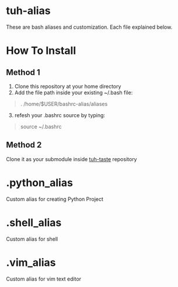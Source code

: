 # tuh-alias

These are bash aliases and customization. Each file explained below.

# How To Install
## Method 1
1. Clone this repository at your home directory
2. Add the file path inside your existing ~/.bash file:
> . /home/$USER/bashrc-alias/aliases
3. refesh your .bashrc source by typing:
> source ~/.bashrc

## Method 2
Clone it as your submodule inside [tuh-taste](https://github.com/LarryMarzanJr/tuh-taste#step-1) repository

# .python_alias 

Custom alias for creating Python Project

# .shell_alias

Custom alias for shell

# .vim_alias

Custom alias for vim text editor
